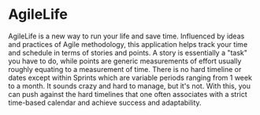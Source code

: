 # AgileLife
AgileLife is a new way to run your life and save time. Influenced by ideas and practices of Agile methodology, this application helps track your time and schedule in terms of stories and points. A story is essentially a "task" you have to do, while points are generic measurements of effort usually roughly equating to a measurement of time. There is no hard timeline or dates except within Sprints which are variable periods ranging from 1 week to a month. It sounds crazy  and hard to manage, but it's not. With this, you can push against the hard timelines that one often associates with a strict time-based calendar and achieve success and adaptability.
